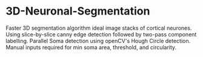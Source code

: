 # 3D-Neuronal-Segmentation
Faster 3D segmentation algorithm ideal image stacks of cortical neurones. Using slice-by-slice canny edge detection followed by two-pass component labelling. Parallel Soma detection using openCV's Hough Circle detection. Manual inputs required for min soma area, threshold, and circularity. 
